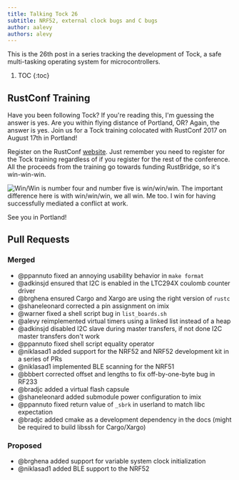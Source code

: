 ```yaml
---
title: Talking Tock 26
subtitle: NRF52, external clock bugs and C bugs
author: aalevy
authors: alevy
---
```


This is the 26th post in a series tracking the development of Tock, a
safe multi-tasking operating system for microcontrollers.

1. TOC
{:toc}

## RustConf Training

Have you been following Tock? If you're reading this, I'm guessing the answer
is yes. Are you within flying distance of Portland, OR? Again, the answer is
yes. Join us for a Tock training colocated with RustConf 2017 on August 17th in
Portland!

Register on the RustConf [website](http://rustconf.com/register.html). Just
remember you need to register for the Tock training regardless of if you
register for the rest of the conference. All the proceeds from the training go towards funding RustBridge, so it's win-win-win.

![Win/Win is number four and number five is win/win/win. The important
difference here is with win/win/win, we all win. Me too. I win for having
successfully mediated a conflict at
work.](/assets/2017/07/michael-scott-win-win-win.jpg "Win/Win is number four and number five is win/win/win. The important difference here is with win/win/win, we all win. Me too. I win for having successfully mediated a conflict at work.")

See you in Portland!

## Pull Requests

### Merged

  * @ppannuto fixed an annoying usability behavior in `make format`
  * @adkinsjd ensured that I2C is enabled in the LTC294X coulomb counter driver
  * @brghena ensured Cargo and Xargo are using the right version of `rustc`
  * @shaneleonard corrected a pin assignment on imix
  * @warner fixed a shell script bug in `list_boards.sh`
  * @alevy reimplemented virtual timers using a linked list instead of a heap
  * @adkinsjd disabled I2C slave during master transfers, if not done I2C master
    transfers don't work
  * @ppannuto fixed shell script equality operator
  * @niklasad1 added support for the NRF52 and NRF52 development kit in a series
    of PRs
  * @niklasad1 implemented BLE scanning for the NRF51
  * @bbbert corrected offset and lengths to fix off-by-one-byte bug in RF233
  * @bradjc added a virtual flash capsule
  * @shaneleonard added submodule power configuration to imix
  * @ppannuto fixed return value of `_sbrk` in userland to match libc expectation
  * @bradjc added cmake as a development dependency in the docs (might be required
    to build libssh for Cargo/Xargo)

### Proposed

  * @brghena added support for variable system clock initialization
  * @niklasad1 added BLE support to the NRF52
